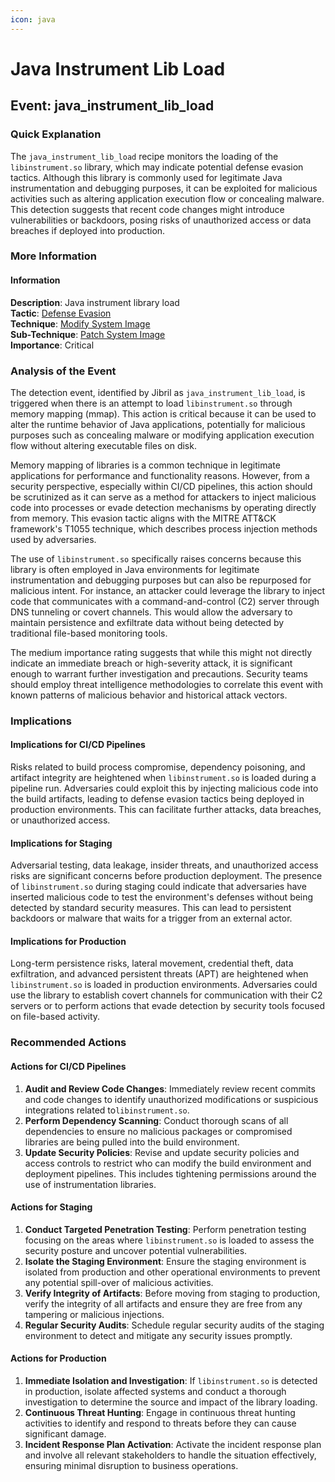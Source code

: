 ```yaml
---
icon: java
---
```


# Java Instrument Lib Load

## Event: java\_instrument\_lib\_load

### Quick Explanation

The `java_instrument_lib_load` recipe monitors the loading of the `libinstrument.so` library, which may indicate potential defense evasion tactics. Although this library is commonly used for legitimate Java instrumentation and debugging purposes, it can be exploited for malicious activities such as altering application execution flow or concealing malware. This detection suggests that recent code changes might introduce vulnerabilities or backdoors, posing risks of unauthorized access or data breaches if deployed into production.

### More Information

#### Information

**Description**: Java instrument library load  
**Tactic**: [Defense Evasion](https://jibril.garnet.ai/mitre/mitre/ta0005)  
**Technique**: [Modify System Image](https://jibril.garnet.ai/mitre/mitre/ta0005/t1601)  
**Sub-Technique**: [Patch System Image](https://jibril.garnet.ai/mitre/mitre/ta0005/t1601/t1601.001)  
**Importance**: Critical

### Analysis of the Event

The detection event, identified by Jibril as `java_instrument_lib_load`, is triggered when there is an attempt to load `libinstrument.so` through memory mapping (mmap). This action is critical because it can be used to alter the runtime behavior of Java applications, potentially for malicious purposes such as concealing malware or modifying application execution flow without altering executable files on disk.

Memory mapping of libraries is a common technique in legitimate applications for performance and functionality reasons. However, from a security perspective, especially within CI/CD pipelines, this action should be scrutinized as it can serve as a method for attackers to inject malicious code into processes or evade detection mechanisms by operating directly from memory. This evasion tactic aligns with the MITRE ATT\&CK framework's T1055 technique, which describes process injection methods used by adversaries.

The use of `libinstrument.so` specifically raises concerns because this library is often employed in Java environments for legitimate instrumentation and debugging purposes but can also be repurposed for malicious intent. For instance, an attacker could leverage the library to inject code that communicates with a command-and-control (C2) server through DNS tunneling or covert channels. This would allow the adversary to maintain persistence and exfiltrate data without being detected by traditional file-based monitoring tools.

The medium importance rating suggests that while this might not directly indicate an immediate breach or high-severity attack, it is significant enough to warrant further investigation and precautions. Security teams should employ threat intelligence methodologies to correlate this event with known patterns of malicious behavior and historical attack vectors.

### Implications

#### Implications for CI/CD Pipelines

Risks related to build process compromise, dependency poisoning, and artifact integrity are heightened when `libinstrument.so` is loaded during a pipeline run. Adversaries could exploit this by injecting malicious code into the build artifacts, leading to defense evasion tactics being deployed in production environments. This can facilitate further attacks, data breaches, or unauthorized access.

#### Implications for Staging

Adversarial testing, data leakage, insider threats, and unauthorized access risks are significant concerns before production deployment. The presence of `libinstrument.so` during staging could indicate that adversaries have inserted malicious code to test the environment's defenses without being detected by standard security measures. This can lead to persistent backdoors or malware that waits for a trigger from an external actor.

#### Implications for Production

Long-term persistence risks, lateral movement, credential theft, data exfiltration, and advanced persistent threats (APT) are heightened when `libinstrument.so` is loaded in production environments. Adversaries could use the library to establish covert channels for communication with their C2 servers or to perform actions that evade detection by security tools focused on file-based activity.

### Recommended Actions

#### Actions for CI/CD Pipelines

1. **Audit and Review Code Changes**: Immediately review recent commits and code changes to identify unauthorized modifications or suspicious integrations related to`libinstrument.so`.
2. **Perform Dependency Scanning**: Conduct thorough scans of all dependencies to ensure no malicious packages or compromised libraries are being pulled into the build environment.
3. **Update Security Policies**: Revise and update security policies and access controls to restrict who can modify the build environment and deployment pipelines. This includes tightening permissions around the use of instrumentation libraries.

#### Actions for Staging

1. **Conduct Targeted Penetration Testing**: Perform penetration testing focusing on the areas where `libinstrument.so` is loaded to assess the security posture and uncover potential vulnerabilities.
2. **Isolate the Staging Environment**: Ensure the staging environment is isolated from production and other operational environments to prevent any potential spill-over of malicious activities.
3. **Verify Integrity of Artifacts**: Before moving from staging to production, verify the integrity of all artifacts and ensure they are free from any tampering or malicious injections.
4. **Regular Security Audits**: Schedule regular security audits of the staging environment to detect and mitigate any security issues promptly.

#### Actions for Production

1. **Immediate Isolation and Investigation**: If `libinstrument.so` is detected in production, isolate affected systems and conduct a thorough investigation to determine the source and impact of the library loading.
2. **Continuous Threat Hunting**: Engage in continuous threat hunting activities to identify and respond to threats before they can cause significant damage.
3. **Incident Response Plan Activation**: Activate the incident response plan and involve all relevant stakeholders to handle the situation effectively, ensuring minimal disruption to business operations.
